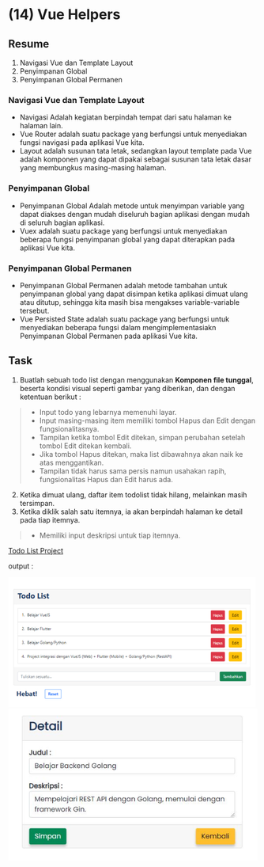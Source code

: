 # (14) Vue Helpers

## Resume
1. Navigasi Vue dan Template Layout
2. Penyimpanan Global
3. Penyimpanan Global Permanen

### Navigasi Vue dan Template Layout
* Navigasi Adalah kegiatan berpindah tempat dari satu halaman ke halaman lain.
* Vue Router adalah suatu package yang berfungsi untuk menyediakan fungsi navigasi pada aplikasi Vue kita.
* Layout adalah susunan tata letak, sedangkan layout template pada Vue adalah komponen yang dapat dipakai sebagai susunan tata letak dasar yang membungkus masing-masing halaman.

### Penyimpanan Global
* Penyimpanan Global Adalah metode untuk menyimpan variable yang dapat diakses dengan mudah diseluruh bagian aplikasi dengan mudah di seluruh bagian aplikasi.
* Vuex adalah suatu package yang berfungsi untuk menyediakan beberapa fungsi penyimpanan global yang dapat diterapkan pada aplikasi Vue kita.

### Penyimpanan Global Permanen
* Penyimpanan Global Permanen adalah metode tambahan untuk penyimpanan global yang dapat disimpan ketika aplikasi dimuat ulang atau ditutup, sehingga kita masih bisa mengakses variable-variable tersebut.
* Vue Persisted State adalah suatu package yang berfungsi untuk menyediakan beberapa fungsi dalam mengimplementasiakn Penyimpanan Global Permanen pada aplikasi Vue kita.


## Task
1. Buatlah sebuah todo list dengan menggunakan **Komponen file tunggal**, beserta kondisi visual seperti gambar yang diberikan, dan dengan ketentuan berikut :
  > * Input todo yang lebarnya memenuhi layar.
  > * Input masing-masing item memiliki tombol Hapus dan Edit dengan fungsionalitasnya.
  > * Tampilan ketika tombol Edit ditekan, simpan perubahan setelah tombol Edit ditekan kembali.
  > * Jika tombol Hapus ditekan, maka list dibawahnya akan naik ke atas menggantikan.
  > * Tampilan tidak harus sama persis namun usahakan rapih, fungsionalitas Hapus dan Edit harus ada.
2. Ketika dimuat ulang, daftar item todolist tidak hilang, melainkan masih tersimpan.
3. Ketika diklik salah satu itemnya, ia akan berpindah halaman ke detail pada tiap itemnya.
  > * Memiliki input deskripsi untuk tiap itemnya.

[Todo List Project](../12_Vue%20CLI/praktikum)

output :

![Output halaman todo list](./screenshots/screenshot%20-%20todo_list.jpg)
![Output halaman item detail](./screenshots/screenshot%20-%20item_detail.jpg)
